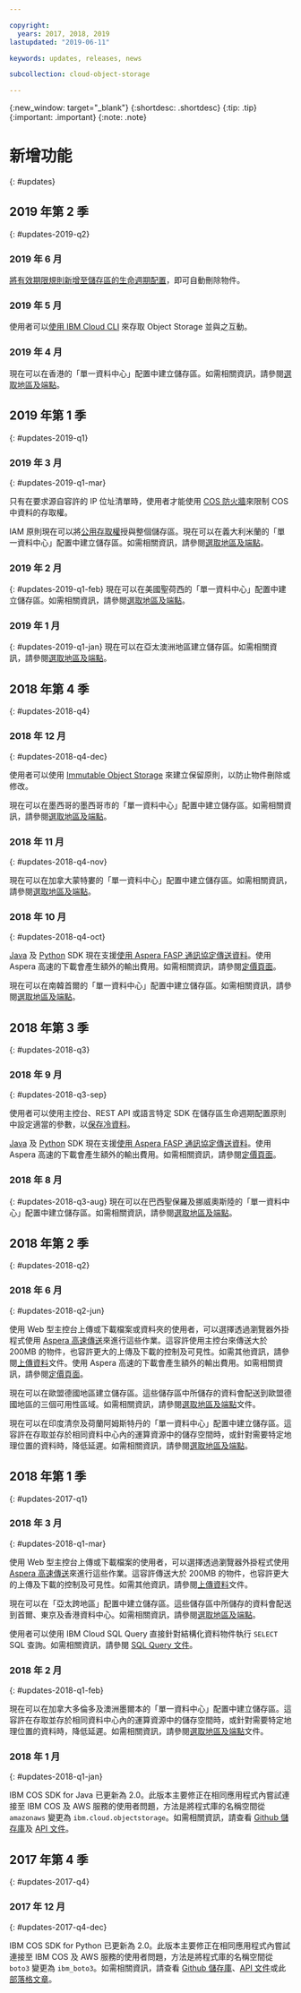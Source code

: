 ```yaml
---

copyright:
  years: 2017, 2018, 2019
lastupdated: "2019-06-11"

keywords: updates, releases, news

subcollection: cloud-object-storage

---
```

{:new_window: target="_blank"}
{:shortdesc: .shortdesc}
{:tip: .tip}
{:important: .important}
{:note: .note}

# 新增功能
{: #updates}

## 2019 年第 2 季
{: #updates-2019-q2}

### 2019 年 6 月
[將有效期限規則新增至儲存區的生命週期配置](/docs/services/cloud-object-storage?topic=cloud-object-storage-expiry)，即可自動刪除物件。

### 2019 年 5 月
使用者可以[使用 IBM Cloud CLI](/docs/services/cloud-object-storage?topic=cloud-object-storage-ic-use-the-ibm-cli) 來存取 Object Storage 並與之互動。

### 2019 年 4 月
現在可以在香港的「單一資料中心」配置中建立儲存區。如需相關資訊，請參閱[選取地區及端點](/docs/services/cloud-object-storage?topic=cloud-object-storage-endpoints)。

## 2019 年第 1 季
{: #updates-2019-q1}

### 2019 年 3 月
{: #updates-2019-q1-mar}

只有在要求源自容許的 IP 位址清單時，使用者才能使用 [COS 防火牆](/docs/services/cloud-object-storage?topic=cloud-object-storage-setting-a-firewall#setting-a-firewall)來限制 COS 中資料的存取權。

IAM 原則現在可以將[公用存取權](/docs/services/cloud-object-storage/iam?topic=cloud-object-storage-iam-public-access)授與整個儲存區。現在可以在義大利米蘭的「單一資料中心」配置中建立儲存區。如需相關資訊，請參閱[選取地區及端點](/docs/services/cloud-object-storage/basics?topic=cloud-object-storage-endpoints)。

### 2019 年 2 月
{: #updates-2019-q1-feb}
現在可以在美國聖荷西的「單一資料中心」配置中建立儲存區。如需相關資訊，請參閱[選取地區及端點](/docs/services/cloud-object-storage/basics?topic=cloud-object-storage-endpoints)。

### 2019 年 1 月
{: #updates-2019-q1-jan}
現在可以在亞太澳洲地區建立儲存區。如需相關資訊，請參閱[選取地區及端點](/docs/services/cloud-object-storage/basics?topic=cloud-object-storage-endpoints)。

## 2018 年第 4 季
{: #updates-2018-q4}

### 2018 年 12 月
{: #updates-2018-q4-dec}

使用者可以使用 [Immutable Object Storage](/docs/services/cloud-object-storage/basics?topic=cloud-object-storage-immutable) 來建立保留原則，以防止物件刪除或修改。

現在可以在墨西哥的墨西哥市的「單一資料中心」配置中建立儲存區。如需相關資訊，請參閱[選取地區及端點](/docs/services/cloud-object-storage/basics?topic=cloud-object-storage-endpoints)。

### 2018 年 11 月
{: #updates-2018-q4-nov}

現在可以在加拿大蒙特婁的「單一資料中心」配置中建立儲存區。如需相關資訊，請參閱[選取地區及端點](/docs/services/cloud-object-storage/basics?topic=cloud-object-storage-endpoints)。

### 2018 年 10 月
{: #updates-2018-q4-oct}

[Java](/docs/services/cloud-object-storage/libraries?topic=cloud-object-storage-java) 及 [Python](/docs/services/cloud-object-storage/libraries?topic=cloud-object-storage-python) SDK 現在支援[使用 Aspera FASP 通訊協定傳送資料](/docs/services/cloud-object-storage/basics?topic=cloud-object-storage-aspera)。使用 Aspera 高速的下載會產生額外的輸出費用。如需相關資訊，請參閱[定價頁面](https://www.ibm.com/cloud/object-storage)。

現在可以在南韓首爾的「單一資料中心」配置中建立儲存區。如需相關資訊，請參閱[選取地區及端點](/docs/services/cloud-object-storage/basics?topic=cloud-object-storage-endpoints)。

## 2018 年第 3 季
{: #updates-2018-q3}

### 2018 年 9 月
{: #updates-2018-q3-sep}

使用者可以使用主控台、REST API 或語言特定 SDK 在儲存區生命週期配置原則中設定適當的參數，以[保存冷資料](/docs/services/cloud-object-storage/basics?topic=cloud-object-storage-archive)。

[Java](/docs/services/cloud-object-storage/libraries?topic=cloud-object-storage-java) 及 [Python](/docs/services/cloud-object-storage/libraries?topic=cloud-object-storage-python) SDK 現在支援[使用 Aspera FASP 通訊協定傳送資料](/docs/services/cloud-object-storage/basics?topic=cloud-object-storage-aspera)。使用 Aspera 高速的下載會產生額外的輸出費用。如需相關資訊，請參閱[定價頁面](https://www.ibm.com/cloud/object-storage)。

### 2018 年 8 月
{: #updates-2018-q3-aug}
現在可以在巴西聖保羅及挪威奧斯陸的「單一資料中心」配置中建立儲存區。如需相關資訊，請參閱[選取地區及端點](/docs/services/cloud-object-storage/basics?topic=cloud-object-storage-endpoints)。

## 2018 年第 2 季
{: #updates-2018-q2}

### 2018 年 6 月
{: #updates-2018-q2-jun}

使用 Web 型主控台上傳或下載檔案或資料夾的使用者，可以選擇透過瀏覽器外掛程式使用 [Aspera 高速傳送](https://www.ibm.com/cloud/high-speed-data-transfer)來進行這些作業。這容許使用主控台來傳送大於 200MB 的物件，也容許更大的上傳及下載的控制及可見性。如需其他資訊，請參閱[上傳資料](/docs/services/cloud-object-storage/basics?topic=cloud-object-storage-aspera)文件。使用 Aspera 高速的下載會產生額外的輸出費用。如需相關資訊，請參閱[定價頁面](https://www.ibm.com/cloud/object-storage)。


現在可以在歐盟德國地區建立儲存區。這些儲存區中所儲存的資料會配送到歐盟德國地區的三個可用性區域。如需相關資訊，請參閱[選取地區及端點](/docs/services/cloud-object-storage/basics?topic=cloud-object-storage-endpoints)文件。

現在可以在印度清奈及荷蘭阿姆斯特丹的「單一資料中心」配置中建立儲存區。這容許在存取並存於相同資料中心內的運算資源中的儲存空間時，或針對需要特定地理位置的資料時，降低延遲。如需相關資訊，請參閱[選取地區及端點](/docs/services/cloud-object-storage/basics?topic=cloud-object-storage-endpoints)。

## 2018 年第 1 季
{: #updates-2017-q1}

### 2018 年 3 月
{: #updates-2018-q1-mar}

使用 Web 型主控台上傳或下載檔案的使用者，可以選擇透過瀏覽器外掛程式使用 [Aspera 高速傳送](https://www.ibm.com/cloud/high-speed-data-transfer)來進行這些作業。這容許傳送大於 200MB 的物件，也容許更大的上傳及下載的控制及可見性。如需其他資訊，請參閱[上傳資料](/docs/services/cloud-object-storage/basics?topic=cloud-object-storage-aspera)文件。

現在可以在「亞太跨地區」配置中建立儲存區。這些儲存區中所儲存的資料會配送到首爾、東京及香港資料中心。如需相關資訊，請參閱[選取地區及端點](/docs/services/cloud-object-storage/basics?topic=cloud-object-storage-endpoints)。

使用者可以使用 IBM Cloud SQL Query 直接針對結構化資料物件執行 `SELECT` SQL 查詢。如需相關資訊，請參閱 [SQL Query 文件](/docs/services/sql-query?topic=sql-query-overview)。

### 2018 年 2 月
{: #updates-2018-q1-feb}

現在可以在加拿大多倫多及澳洲墨爾本的「單一資料中心」配置中建立儲存區。這容許在存取並存於相同資料中心內的運算資源中的儲存空間時，或針對需要特定地理位置的資料時，降低延遲。如需相關資訊，請參閱[選取地區及端點](/docs/services/cloud-object-storage/basics?topic=cloud-object-storage-endpoints)文件。

### 2018 年 1 月
{: #updates-2018-q1-jan}

IBM COS SDK for Java 已更新為 2.0。此版本主要修正在相同應用程式內嘗試連接至 IBM COS 及 AWS 服務的使用者問題，方法是將程式庫的名稱空間從 `amazonaws` 變更為 `ibm.cloud.objectstorage`。如需相關資訊，請查看 [Github 儲存庫](https://github.com/IBM/ibm-cos-sdk-java)及 [API 文件](https://ibm.github.io/ibm-cos-sdk-java/)。

## 2017 年第 4 季
{: #updates-2017-q4}

### 2017 年 12 月
{: #updates-2017-q4-dec}

IBM COS SDK for Python 已更新為 2.0。此版本主要修正在相同應用程式內嘗試連接至 IBM COS 及 AWS 服務的使用者問題，方法是將程式庫的名稱空間從 `boto3` 變更為 `ibm_boto3`。如需相關資訊，請查看 [Github 儲存庫](https://github.com/IBM/ibm-cos-sdk-python)、[API 文件](https://ibm.github.io/ibm-cos-sdk-python/)或此[部落格文章](https://www.ibm.com/blogs/bluemix/2017/11/ibm-cloud-object-storage-enhancements-help-companies-better-manage-access-data-app-development-analytics/)。
